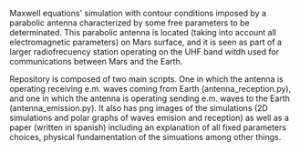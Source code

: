 Maxwell equations' simulation with contour conditions imposed by a parabolic antenna characterized by some free parameters to be determinated. This parabolic antenna is located (taking into account all electromagnetic parameters) on Mars surface, and it is seen as part of a larger radiofrecuency station operating on the UHF band witdh used for communications between Mars and the Earth.

Repository is composed of two main scripts. One in which the antenna is operating receiving e.m. waves coming from Earth (antenna_reception.py), and one in which the antenna is operating sending e.m. waves to the Earth (antenna_emission.py). It also has png images of the simulations (2D simulations and polar graphs of waves emision and reception) as well as a paper (written in spanish) including an explanation of all fixed parameters choices, physical fundamentation of the simuations among other things.